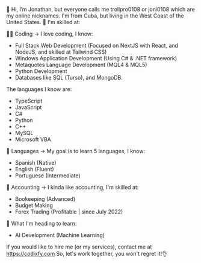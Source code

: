 👋 Hi, I’m Jonathan, but everyone calls me trollpro0108 or joni0108 which are my online nicknames. I'm from Cuba, but living in the West Coast of the United States.
💪 I'm skilled at:

🧑‍💻 Coding -> I love coding, I know:
- Full Stack Web Development (Focused on NextJS with React, and NodeJS, and skilled at Tailwind CSS)
- Windows Application Development (Using C# & .NET framework)
- Metaquotes Language Development (MQL4 & MQL5)
- Python Development
- Databases like SQL (Turso), and MongoDB.

The languages I know are:
- TypeScript
- JavaScript
- C#
- Python
- C++
- MySQL
- Microsoft VBA

🙊 Languages -> My goal is to learn 5 languages, I know:
- Spanish (Native)
- English (Fluent)
- Portuguese (Intermediate)

🧾 Accounting -> I kinda like accounting, I'm skilled at:
- Bookeeping (Advanced)
- Budget Making
- Forex Trading (Profitable | since July 2022)

🏫 What I'm heading to learn:
- AI Development (Machine Learning)

If you would like to hire me (or my services), contact me at https://codixfy.com
So, let's work together, you won't regret it!👌
